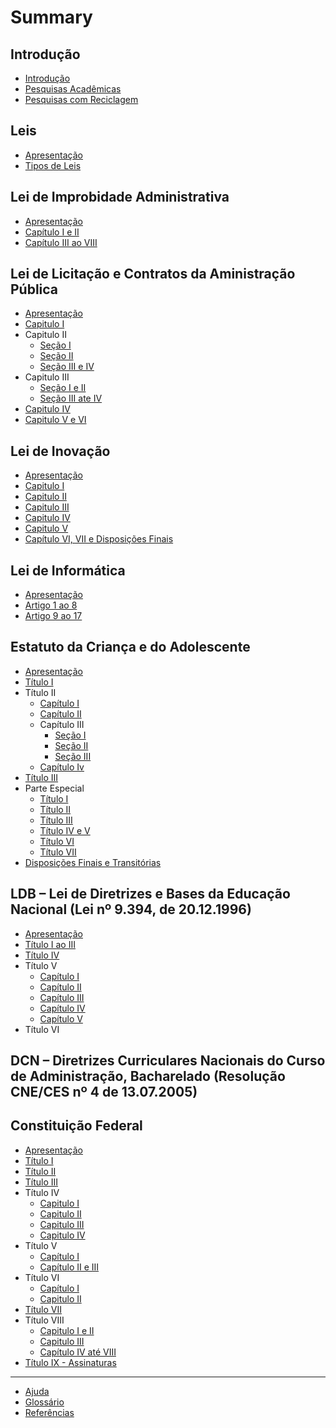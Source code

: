 # Summary

## Introdução

* [Introdução](README.md)
* [Pesquisas Acadêmicas](pesquisas-academicas/README.md)
* [Pesquisas com Reciclagem](pesquisas-academicas/pesquisas-com-reciclagem.md)

## Leis

* [Apresentação](leis/README.md)
* [Tipos de Leis](/leis/tipos-de-leis.md)

## Lei de Improbidade Administrativa

* [Apresentação](/lei-de-improbidade-administrativa/README.md)
* [Capítulo I e II](/lei-de-improbidade-administrativa/capitulo-i-e-ii.md)
* [Capítulo III ao VIII](/lei-de-improbidade-administrativa/capitulo-iii-ao-viii.md)

## Lei de Licitação e Contratos da Aministração Pública

* [Apresentação](/lei-de-licitacoes-e-contratos/README.md)
* [Capitulo I](/lei-de-licitacoes-e-contratos/capitulo-i.md)
* Capitulo II
  * [Seção I](/lei-de-licitacoes-e-contratos/capitulo-ii-secao-i.md)
  * [Seção II](/lei-de-licitacoes-e-contratos/capitulo-ii-secao-ii.md)
  * [Seção III e IV](/lei-de-licitacoes-e-contratos/capitulo-ii-secao-iii-e-iv.md)
* Capitulo III
  * [Seção I e II](/lei-de-licitacoes-e-contratos/capitulo-iii-secao-i-e-ii.md)
  * [Seção III ate IV](/lei-de-licitacoes-e-contratos/capitulo-iii-secao-iii-ate-iv.md)
* [Capitulo IV](/lei-de-licitacoes-e-contratos/capitulo-iv.md)
* [Capitulo V e VI](/lei-de-licitacoes-e-contratos/capitulo-v-e-vi.md)

## Lei de Inovação

* [Apresentação](/lei-de-inovacao/README.md)
* [Capitulo I](/lei-de-inovacao/capitulo-i.md)
* [Capitulo II](/lei-de-inovacao/capitulo-ii.md)
* [Capitulo III](/lei-de-inovacao/capitulo-iii.md)
* [Capitulo IV](/lei-de-inovacao/capitulo-iv.md)
* [Capitulo V](/lei-de-inovacao/capitulo-v.md)
* [Capítulo VI, VII e Disposições Finais](/lei-de-inovacao/capitulo-vi-vii-e-disposicoes-finais.md)

## Lei de Informática

* [Apresentação](lei-de-informatica/apresentacao.md)
* [Artigo 1 ao 8](lei-de-informatica/artigo-1-ao-8.md)
* [Artigo 9 ao 17](lei-de-informatica/artigo-9-ao-17.md)

## Estatuto da Criança e do Adolescente

* [Apresentação](/estatuto-da-crianca-e-do-adolescente/README.md)
* [Título I](/estatuto-da-crianca-e-do-adolescente/titulo-i.md)
* Título II
  * [Capítulo I](/estatuto-da-crianca-e-do-adolescente/titulo-ii-capitulo-i.md)
  * [Capítulo II](/estatuto-da-crianca-e-do-adolescente/titulo-ii-capitulo-ii.md)
  * Capítulo III
    * [Seção I](/estatuto-da-crianca-e-do-adolescente/titulo-ii-capitulo-iii-secao-i.md)
    * [Seção II](/estatuto-da-crianca-e-do-adolescente/titulo-ii-capitulo-iii-secao-ii.md)
    * [Seção III](/estatuto-da-crianca-e-do-adolescente/titulo-ii-capitulo-iii-secao-iii.md)
  * [Capítulo Iv](/estatuto-da-crianca-e-do-adolescente/titulo-ii-capitulo-iv.md)
* [Título III](/estatuto-da-crianca-e-do-adolescente/titulo-iii.md)
* Parte Especial
  * [Título I](/estatuto-da-crianca-e-do-adolescente/parte-especial/titulo-i.md)
  * [Título II](/estatuto-da-crianca-e-do-adolescente/parte-especial/titulo-ii.md)
  * [Título III](/estatuto-da-crianca-e-do-adolescente/parte-especial/titulo-iii.md)
  * [Título IV e V](/estatuto-da-crianca-e-do-adolescente/parte-especial/titulo-iv-e-v.md)
  * [Título VI](/estatuto-da-crianca-e-do-adolescente/parte-especial/titulo-vi.md)
  * [Título VII](/estatuto-da-crianca-e-do-adolescente/parte-especial/titulo-vii.md)
* [Disposições Finais e Transitórias](/estatuto-da-crianca-e-do-adolescente/disposicoes-finais-e-transitorias.md)

## LDB – Lei de Diretrizes e Bases da Educação Nacional \(Lei nº 9.394, de 20.12.1996\)

* [Apresentação](/lei-de-diretrizes-e-bases-da-educacao-nacional/README.md)
* [Título I ao III](/lei-de-diretrizes-e-bases-da-educacao-nacional/titulo-i-ao-iii.md)
* [Título IV](/lei-de-diretrizes-e-bases-da-educacao-nacional/titulo-iv.md)
* Título V
  * [Capítulo I](/lei-de-diretrizes-e-bases-da-educacao-nacional/titulo-v/capitulo-i.md)
  * [Capítulo II](/lei-de-diretrizes-e-bases-da-educacao-nacional/titulo-v/capitulo-ii.md)
  * [Capítulo III](/lei-de-diretrizes-e-bases-da-educacao-nacional/titulo-v/capitulo-iii.md)
  * [Capítulo IV](/lei-de-diretrizes-e-bases-da-educacao-nacional/titulo-v/capitulo-iv.md)
  * [Capítulo V](/lei-de-diretrizes-e-bases-da-educacao-nacional/titulo-v/capitulo-v.md)
* Título VI

## DCN – Diretrizes Curriculares Nacionais do Curso de Administração, Bacharelado \(Resolução CNE/CES nº 4 de 13.07.2005\)

## Constituição Federal

* [Apresentação](/constituicao-federal-1988/README.md)
* [Título I](/constituicao-federal-1988/titulo-i.md)
* [Título II](/constituicao-federal-1988/titulo-ii.md)
* [Título III](/constituicao-federal-1988/titulo-iii.md)
* Título IV
  * [Capitulo I](/constituicao-federal-1988/titulo-iv-capitulo-i.md)
  * [Capitulo II](/constituicao-federal-1988/titulo-iv-capitulo-ii.md)
  * [Capitulo III](/constituicao-federal-1988/titulo-iv-capitulo-iii.md)
  * [Capitulo IV](/constituicao-federal-1988/titulo-iv-capitulo-iv.md)
* Título V
  * [Capítulo I](/constituicao-federal-1988/titulo-v-capitulo-i.md)
  * [Capítulo II e III](/constituicao-federal-1988/titulo-v-capitulo-ii-e-iii.md)
* Título VI
  * [Capítulo I](/constituicao-federal-1988/titulo-vi-capitulo-i.md)
  * [Capitulo II](/constituicao-federal-1988/titulo-vi-capitulo-ii.md)
* [Título VII](/constituicao-federal-1988/titulo-vii.md)
* Título VIII
  * [Capitulo I e II](/constituicao-federal-1988/titulo-viii-capitulo-i-e-ii.md)
  * [Capitulo III](/constituicao-federal-1988/titulo-viii-capitulo-iii.md)
  * [Capítulo IV até VIII](/constituicao-federal-1988/titulo-viii-capitulo-iv-ate-viii.md)
* [Título IX - Assinaturas](/constituicao-federal-1988/titulo-ix-assinaturas.md)

---

* [Ajuda](ajuda.md)
* [Glossário](glossario.md)
* [Referências](referencias.md)


